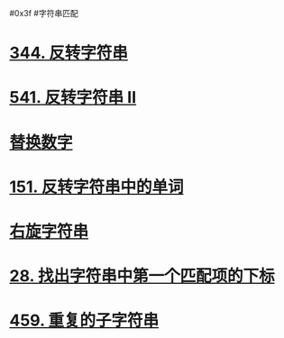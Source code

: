 #0x3f #字符串匹配 
# [344. 反转字符串](https://leetcode.cn/problems/reverse-string/)


# [541. 反转字符串 II](https://leetcode.cn/problems/reverse-string-ii/)


# [替换数字](https://kamacoder.com/problempage.php?pid=1064)



# [151. 反转字符串中的单词](https://leetcode.cn/problems/reverse-words-in-a-string/)


# [右旋字符串](https://kamacoder.com/problempage.php?pid=1065)


# [28. 找出字符串中第一个匹配项的下标](https://leetcode.cn/problems/find-the-index-of-the-first-occurrence-in-a-string/)


# [459. 重复的子字符串](https://leetcode.cn/problems/repeated-substring-pattern/)
